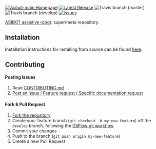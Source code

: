 [![Asibot-main Homepage](https://img.shields.io/badge/asibot-main-orange.svg)](http://robots.uc3m.es/index.php/ASIBOT)
[![Latest Release](https://img.shields.io/github/release/roboticslab-uc3m/asibot-main.svg?label=latest%20release)](https://github.com/roboticslab-uc3m/asibot-main/tags)
![Travis branch (master)](https://img.shields.io/travis/roboticslab-uc3m/asibot-main/master.svg?label=master)
![Travis branch (develop)](https://img.shields.io/travis/roboticslab-uc3m/asibot-main/master.svg?label=develop)
[![Issues](https://img.shields.io/github/issues/roboticslab-uc3m/asibot-main.svg?label=issues)](https://github.com/roboticslab-uc3m/asibot-main/issues)

[ASIBOT assistive robot](http://roboticslab.uc3m.es/roboticslab/robot/asibot): super/meta repository.

## Installation

Installation instructions for installing from source can be found [here](doc/asibot-main-install.md).

## Contributing

#### Posting Issues

1. Read [CONTRIBUTING.md](CONTRIBUTING.md)
2. [Post an issue / Feature request / Specific documentation request](https://github.com/roboticslab-uc3m/asibot-main/issues)

#### Fork & Pull Request

1. [Fork the repository](https://github.com/roboticslab-uc3m/asibot-main/fork)
2. Create your feature branch (`git checkout -b my-new-feature`) off the `develop` branch, following the [GitFlow git workflow](https://www.atlassian.com/git/tutorials/comparing-workflows/gitflow-workflow)
3. Commit your changes
4. Push to the branch (`git push origin my-new-feature`)
5. Create a new Pull Request
